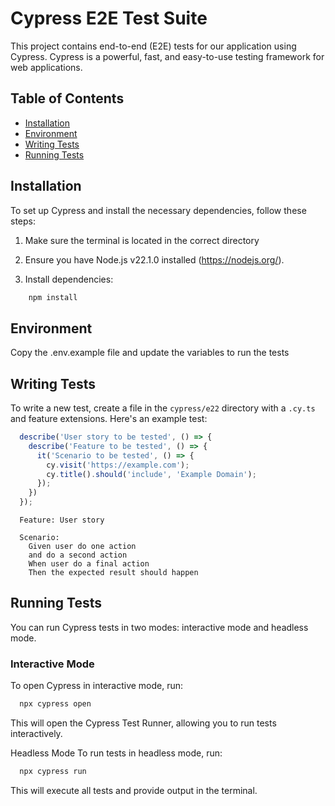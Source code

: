 # Cypress E2E Test Suite

This project contains end-to-end (E2E) tests for our application using Cypress.
Cypress is a powerful, fast, and easy-to-use testing framework for web applications.

## Table of Contents

- [Installation](#installation)
- [Environment](#environment)
- [Writing Tests](#writing-tests)
- [Running Tests](#running-tests)

## Installation

To set up Cypress and install the necessary dependencies, follow these steps:

1. Make sure the terminal is located in the correct directory

2. Ensure you have Node.js v22.1.0 installed (https://nodejs.org/).

3. Install dependencies:

```bash
    npm install
```

## Environment
Copy the .env.example file and update the variables to run the tests

## Writing Tests

To write a new test, create a file in the `cypress/e22` directory with a `.cy.ts` and feature extensions. Here's an example test:

```javascript
  describe('User story to be tested', () => {
    describe('Feature to be tested', () => {
      it('Scenario to be tested', () => {
        cy.visit('https://example.com');
        cy.title().should('include', 'Example Domain');
      });
    })
  });
```

```feature
  Feature: User story

  Scenario:
    Given user do one action
    and do a second action
    When user do a final action
    Then the expected result should happen
```


##  Running Tests
You can run Cypress tests in two modes: interactive mode and headless mode.

### Interactive Mode
To open Cypress in interactive mode, run:

```bash
  npx cypress open
```
This will open the Cypress Test Runner, allowing you to run tests interactively.

Headless Mode
To run tests in headless mode, run:

```bash
  npx cypress run
```
This will execute all tests and provide output in the terminal.
